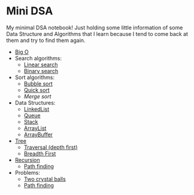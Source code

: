 # Mini DSA
My minimal DSA notebook! Just holding some little information of some Data Structure and Algorithms that I learn because I tend to come back at them and try to find them again.


- [Big O](https://github.com/sepgh/mini-dsa/blob/main/big-o.md)
- Search algorithms:
  - [Linear search](https://github.com/sepgh/mini-dsa/blob/main/search/linear.md)
  - [Binary search](https://github.com/sepgh/mini-dsa/blob/main/search/linear.md)
- Sort algorithms:
  - [Bubble sort](https://github.com/sepgh/mini-dsa/blob/main/sort/bubble.md)
  - [Quick sort](https://github.com/sepgh/mini-dsa/blob/main/sort/quick.md)
  - _Merge sort_
- Data Structures:
  - [LinkedList](https://github.com/sepgh/mini-dsa/blob/main/DS/linkedlist.md)
  - [Queue](https://github.com/sepgh/mini-dsa/blob/main/DS/queue.md)
  - [Stack](https://github.com/sepgh/mini-dsa/blob/main/DS/stack.md)
  - [ArrayList](https://github.com/sepgh/mini-dsa/blob/main/DS/arraylist.md)
  - [ArrayBuffer](https://github.com/sepgh/mini-dsa/blob/main/DS/arraybuffer.md)
- [Tree](https://github.com/sepgh/mini-dsa/blob/main/DS/trees/README.md)
  - [Traversal (depth first)](https://github.com/sepgh/mini-dsa/blob/main/DS/trees/traversal.md)
  - [Breadth First](https://github.com/sepgh/mini-dsa/blob/main/DS/trees/breadth_first.md)
- [Recursion](https://github.com/sepgh/mini-dsa/blob/main/recursion/README.md)
  - [Path finding](https://github.com/sepgh/mini-dsa/blob/main/recursion/path_finding.md)
- Problems:
  - [Two crystal balls](https://github.com/sepgh/mini-dsa/blob/main/problem/2_crystal_balls.md)
  - [Path finding](https://github.com/sepgh/mini-dsa/blob/main/recursion/path_finding.md)
